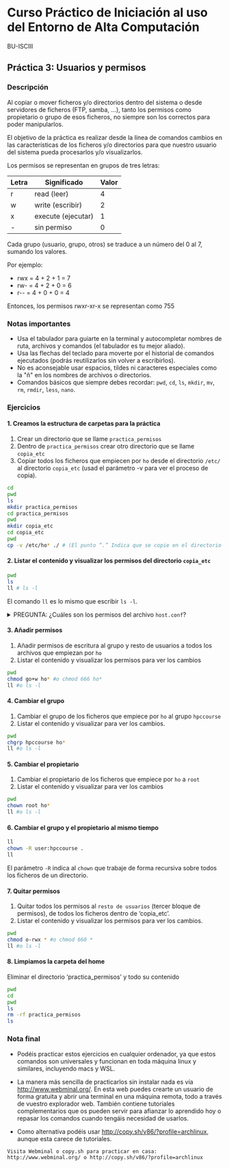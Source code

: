 # Curso Práctico de Iniciación al uso del Entorno de Alta Computación

BU-ISCIII

## Práctica 3: Usuarios y permisos

### Descripción

Al copiar o mover ficheros y/o directorios dentro del sistema o desde servidores de ficheros (FTP, samba, ...), tanto los permisos como propietario o grupo de esos ficheros, no siempre son los correctos para poder manipularlos.

El objetivo de la práctica es realizar desde la línea de comandos cambios en las características de los ficheros y/o directorios para que nuestro usuario del sistema pueda procesarlos y/o visualizarlos.

Los permisos se representan en grupos de tres letras:

| Letra | Significado         | Valor  |
|-------|---------------------|--------|
| r     | read (leer)         | 4      |
| w     | write (escribir)    | 2      |
| x     | execute (ejecutar)  | 1      |
| -     | sin permiso         | 0      |

Cada grupo (usuario, grupo, otros) se traduce a un número del 0 al 7, sumando los valores.

Por ejemplo:

- rwx = 4 + 2 + 1 = 7
- rw- = 4 + 2 + 0 = 6
- r-- = 4 + 0 + 0 = 4

Entonces, los permisos rwxr-xr-x se representan como 755

### Notas importantes

* Usa el tabulador para guiarte en la terminal y autocompletar nombres de ruta, archivos y comandos (el tabulador es tu mejor aliado).
* Usa las flechas del teclado para moverte por el historial de comandos ejecutados (podrás reutilizarlos sin volver a escribirlos).
* No es aconsejable usar espacios, tildes ni caracteres especiales como la "ñ" en los nombres de archivos o directorios.
* Comandos básicos que siempre debes recordar: `pwd`, `cd`, `ls`, `mkdir`, `mv`, `rm`, `rmdir`, `less`, `nano`.

### Ejercicios

#### 1. Creamos la estructura de carpetas para la práctica

1. Crear un directorio que se llame `practica_permisos`
2.  Dentro de `practica_permisos` crear otro directorio que se llame `copia_etc`
3. Copiar todos los ficheros que empiecen por `ho` desde el directorio `/etc/` al directorio `copia_etc` (usad el parámetro -v para ver el proceso de copia).

```bash
cd
pwd
ls
mkdir practica_permisos
cd practica_permisos
pwd
mkdir copia_etc
cd copia_etc
pwd
cp -v /etc/ho* ./ # (El punto “.” Indica que se copie en el directorio en el que te encuentras ubicado.)
```

#### 2. Listar el contenido y visualizar los permisos del directorio `copia_etc`

```bash
pwd
ls
ll # ls -l
```

El comando `ll` es lo mismo que escribir `ls -l`.

<details>
<summary>PREGUNTA: ¿Cuáles son los permisos del archivo <code class="code-inline">host.conf</code>?</summary>

Sabemos que es un archivo de texto porque no empieza por `d`, el usuario propietario tiene permisos de lectura y escritura, pero no de ejecución. El grupo tiene permisos de lectura, pero no de escritura ni ejecución, y el resto de usuarios tienen permiso de lectura pero no de escritura ni ejecución, el usuario propietario es el usuario, el grupo es también el usuario porque está en tu home, ocupa xxx, bytes y fue modificado por ulima vez ahora mismo.
</details>

#### 3. Añadir permisos

1. Añadir permisos de escritura al grupo y resto de usuarios a todos los archivos que empiezan por `ho`
2. Listar el contenido y visualizar los permisos para ver los cambios

```bash
pwd
chmod go+w ho* #o chmod 666 ho*
ll #o ls -l
```

#### 4. Cambiar el grupo

1. Cambiar el grupo de los ficheros que empiece por `ho` al grupo `hpccourse`
2. Listar el contenido y visualizar para ver los cambios.

```bash
pwd
chgrp hpccourse ho*
ll #o ls -l
```

#### 5. Cambiar el propietario

1. Cambiar el propietario de los ficheros que empiece por `ho` a `root`
2. Listar el contenido y visualizar para ver los cambios

```bash
pwd
chown root ho*
ll #o ls -l
```

#### 6. Cambiar el grupo y el propietario al mismo tiempo

```bash
ll
chown -R user:hpccourse .
ll
```

El parámetro `-R` indica al `chown` que trabaje de forma recursiva sobre todos los ficheros de un directorio.

#### 7. Quitar permisos

1. Quitar todos los permisos al `resto de usuarios` (tercer bloque de permisos), de todos los ficheros dentro de ‘copia_etc’.
2. Listar el contenido y visualizar los permisos para ver los cambios.

```bash
pwd
chmod o-rwx * #o chmod 660 *
ll #o ls -l
```

#### 8. Limpiamos la carpeta del home

Eliminar el directorio ‘practica_permisos’ y todo su contenido

```bash
pwd
cd
pwd
ls
rm -rf practica_permisos
ls
```

### Nota final

* Podéis practicar estos ejercicios en cualquier ordenador, ya que estos comandos son universales y funcionan en toda máquina linux y similares, incluyendo macs y WSL.

* La manera más sencilla de practicarlos sin instalar nada es vía <http://www.webminal.org/>. En esta web puedes crearte un usuario de forma gratuita y abrir una terminal en una máquina remota, todo a través de vuestro explorador web. También contiene tutoriales complementarios que os pueden servir para afianzar lo aprendido hoy o repasar los comandos cuando tengáis necesidad de usarlos.

* Como alternativa podéis usar <http://copy.sh/v86/?profile=archlinux>, aunque esta carece de tutoriales.

```
Visita Webminal o copy.sh para practicar en casa: http://www.webminal.org/ o http://copy.sh/v86/?profile=archlinux
```


